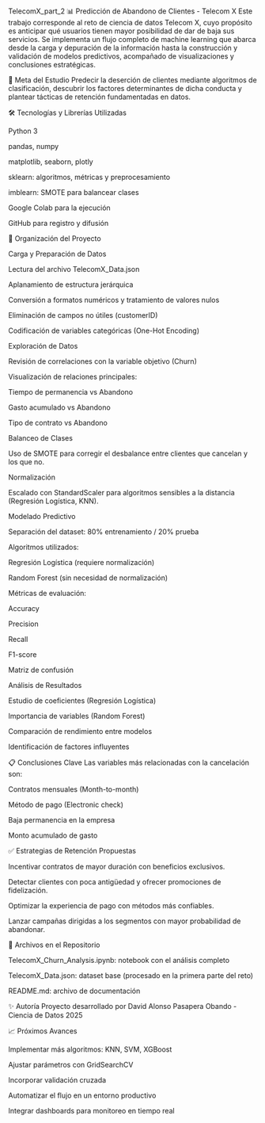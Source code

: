 TelecomX_part_2
📊 Predicción de Abandono de Clientes - Telecom X
Este trabajo corresponde al reto de ciencia de datos Telecom X, cuyo propósito es anticipar qué usuarios tienen mayor posibilidad de dar de baja sus servicios. Se implementa un flujo completo de machine learning que abarca desde la carga y depuración de la información hasta la construcción y validación de modelos predictivos, acompañado de visualizaciones y conclusiones estratégicas.

🧠 Meta del Estudio
Predecir la deserción de clientes mediante algoritmos de clasificación, descubrir los factores determinantes de dicha conducta y plantear tácticas de retención fundamentadas en datos.

🛠 Tecnologías y Librerías Utilizadas

Python 3

pandas, numpy

matplotlib, seaborn, plotly

sklearn: algoritmos, métricas y preprocesamiento

imblearn: SMOTE para balancear clases

Google Colab para la ejecución

GitHub para registro y difusión

📁 Organización del Proyecto

Carga y Preparación de Datos

Lectura del archivo TelecomX_Data.json

Aplanamiento de estructura jerárquica

Conversión a formatos numéricos y tratamiento de valores nulos

Eliminación de campos no útiles (customerID)

Codificación de variables categóricas (One-Hot Encoding)

Exploración de Datos

Revisión de correlaciones con la variable objetivo (Churn)

Visualización de relaciones principales:

Tiempo de permanencia vs Abandono

Gasto acumulado vs Abandono

Tipo de contrato vs Abandono

Balanceo de Clases

Uso de SMOTE para corregir el desbalance entre clientes que cancelan y los que no.

Normalización

Escalado con StandardScaler para algoritmos sensibles a la distancia (Regresión Logística, KNN).

Modelado Predictivo

Separación del dataset: 80% entrenamiento / 20% prueba

Algoritmos utilizados:

Regresión Logística (requiere normalización)

Random Forest (sin necesidad de normalización)

Métricas de evaluación:

Accuracy

Precision

Recall

F1-score

Matriz de confusión

Análisis de Resultados

Estudio de coeficientes (Regresión Logística)

Importancia de variables (Random Forest)

Comparación de rendimiento entre modelos

Identificación de factores influyentes

📋 Conclusiones Clave
Las variables más relacionadas con la cancelación son:

Contratos mensuales (Month-to-month)

Método de pago (Electronic check)

Baja permanencia en la empresa

Monto acumulado de gasto

✅ Estrategias de Retención Propuestas

Incentivar contratos de mayor duración con beneficios exclusivos.

Detectar clientes con poca antigüedad y ofrecer promociones de fidelización.

Optimizar la experiencia de pago con métodos más confiables.

Lanzar campañas dirigidas a los segmentos con mayor probabilidad de abandonar.

📂 Archivos en el Repositorio

TelecomX_Churn_Analysis.ipynb: notebook con el análisis completo

TelecomX_Data.json: dataset base (procesado en la primera parte del reto)

README.md: archivo de documentación

✨ Autoría
Proyecto desarrollado por David Alonso Pasapera Obando - Ciencia de Datos 2025

📈 Próximos Avances

Implementar más algoritmos: KNN, SVM, XGBoost

Ajustar parámetros con GridSearchCV

Incorporar validación cruzada

Automatizar el flujo en un entorno productivo

Integrar dashboards para monitoreo en tiempo real

